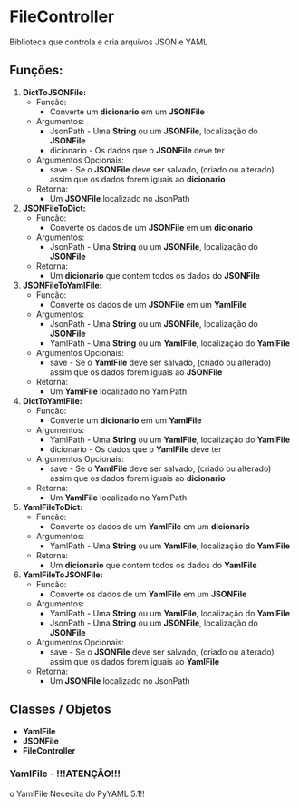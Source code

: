 # FileController
Biblioteca que controla e cria arquivos JSON e YAML

## Funções:

1. __DictToJSONFile:__
	- Função:
    	- Converte um __dicionario__ em um __JSONFile__
  	- Argumentos:
    	- JsonPath - Uma __String__ ou um __JSONFile__, localização do __JSONFile__
    	- dicionario - Os dados que o __JSONFile__ deve ter
  	- Argumentos Opcionais:
    	- save - Se o __JSONFile__ deve ser salvado, (criado ou alterado) assim que os dados forem iguais ao __dicionario__
  	- Retorna:
    	- Um __JSONFile__ localizado no JsonPath
2. __JSONFileToDict:__
	- Função:
    	- Converte os dados de um __JSONFile__ em um __dicionario__
  	- Argumentos:
    	- JsonPath - Uma __String__ ou um __JSONFile__, localização do __JSONFile__
  	- Retorna:
    	- Um __dicionario__ que contem todos os dados do __JSONFile__
3. __JSONFileToYamlFile:__
	- Função:
    	- Converte os dados de um __JSONFile__ em um __YamlFile__
  	- Argumentos:
    	- JsonPath - Uma __String__ ou um __JSONFile__, localização do __JSONFile__
    	- YamlPath - Uma __String__ ou um __YamlFile__, localização do __YamlFile__
  	- Argumentos Opcionais:
    	- save - Se o __YamlFile__ deve ser salvado, (criado ou alterado) assim que os dados forem iguais ao __JSONFile__
  	- Retorna:
    	- Um __YamlFile__ localizado no YamlPath
4. __DictToYamlFile:__
	- Função:
    	- Converte um __dicionario__ em um __YamlFile__
  	- Argumentos:
    	- YamlPath - Uma __String__ ou um __YamlFile__, localização do __YamlFile__
    	- dicionario - Os dados que o __YamlFile__ deve ter
  	- Argumentos Opcionais:
    	- save - Se o __YamlFile__ deve ser salvado, (criado ou alterado) assim que os dados forem iguais ao __dicionario__
  	- Retorna:
    	- Um __YamlFile__ localizado no YamlPath
5. __YamlFileToDict:__
	- Função:
    	- Converte os dados de um __YamlFile__ em um __dicionario__
  	- Argumentos:
    	- YamlPath - Uma __String__ ou um __YamlFile__, localização do __YamlFile__
  	- Retorna:
    	- Um __dicionario__ que contem todos os dados do __YamlFile__
6. __YamlFileToJSONFile:__
	- Função:
    	- Converte os dados de um __YamlFile__ em um __JSONFile__
  	- Argumentos:
		- YamlPath - Uma __String__ ou um __YamlFile__, localização do __YamlFile__
    	- JsonPath - Uma __String__ ou um __JSONFile__, localização do __JSONFile__
  	- Argumentos Opcionais:
    	- save - Se o __JSONFile__ deve ser salvado, (criado ou alterado) assim que os dados forem iguais ao __YamlFile__
  	- Retorna:
    	- Um __JSONFile__ localizado no JsonPath

## Classes / Objetos

* __YamlFile__
* __JSONFile__
* __FileController__

### YamlFile - **!!!ATENÇÃO!!!**
o YamlFile Nececita do PyYAML 5.1!!
